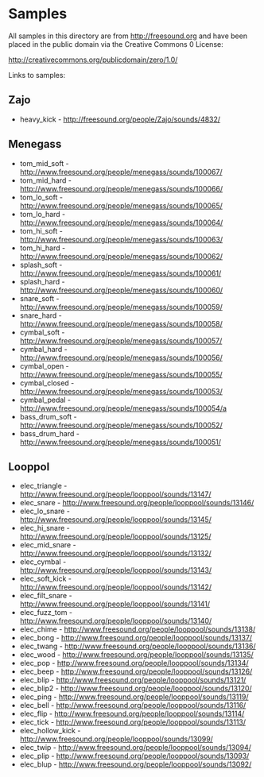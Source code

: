 # Samples

All samples in this directory are from http://freesound.org and have
been placed in the public domain via the Creative Commons 0 License:

http://creativecommons.org/publicdomain/zero/1.0/

Links to samples:

## Zajo

* heavy_kick - http://freesound.org/people/Zajo/sounds/4832/

## Menegass

* tom_mid_soft - http://www.freesound.org/people/menegass/sounds/100067/
* tom_mid_hard - http://www.freesound.org/people/menegass/sounds/100066/
* tom_lo_soft - http://www.freesound.org/people/menegass/sounds/100065/
* tom_lo_hard - http://www.freesound.org/people/menegass/sounds/100064/
* tom_hi_soft - http://www.freesound.org/people/menegass/sounds/100063/
* tom_hi_hard - http://www.freesound.org/people/menegass/sounds/100062/
* splash_soft - http://www.freesound.org/people/menegass/sounds/100061/
* splash_hard - http://www.freesound.org/people/menegass/sounds/100060/
* snare_soft - http://www.freesound.org/people/menegass/sounds/100059/
* snare_hard - http://www.freesound.org/people/menegass/sounds/100058/
* cymbal_soft - http://www.freesound.org/people/menegass/sounds/100057/
* cymbal_hard - http://www.freesound.org/people/menegass/sounds/100056/
* cymbal_open - http://www.freesound.org/people/menegass/sounds/100055/
* cymbal_closed - http://www.freesound.org/people/menegass/sounds/100053/
* cymbal_pedal - http://www.freesound.org/people/menegass/sounds/100054/a
* bass_drum_soft - http://www.freesound.org/people/menegass/sounds/100052/
* bass_drum_hard - http://www.freesound.org/people/menegass/sounds/100051/

## Looppol

* elec_triangle - http://www.freesound.org/people/looppool/sounds/13147/
* elec_snare - http://www.freesound.org/people/looppool/sounds/13146/
* elec_lo_snare - http://www.freesound.org/people/looppool/sounds/13145/
* elec_hi_snare - http://www.freesound.org/people/looppool/sounds/13125/
* elec_mid_snare - http://www.freesound.org/people/looppool/sounds/13132/
* elec_cymbal - http://www.freesound.org/people/looppool/sounds/13143/
* elec_soft_kick - http://www.freesound.org/people/looppool/sounds/13142/
* elec_filt_snare - http://www.freesound.org/people/looppool/sounds/13141/
* elec_fuzz_tom - http://www.freesound.org/people/looppool/sounds/13140/
* elec_chime - http://www.freesound.org/people/looppool/sounds/13138/
* elec_bong - http://www.freesound.org/people/looppool/sounds/13137/
* elec_twang - http://www.freesound.org/people/looppool/sounds/13136/
* elec_wood - http://www.freesound.org/people/looppool/sounds/13135/
* elec_pop - http://www.freesound.org/people/looppool/sounds/13134/
* elec_beep - http://www.freesound.org/people/looppool/sounds/13126/
* elec_blip - http://www.freesound.org/people/looppool/sounds/13121/
* elec_blip2 - http://www.freesound.org/people/looppool/sounds/13120/
* elec_ping - http://www.freesound.org/people/looppool/sounds/13119/
* elec_bell - http://www.freesound.org/people/looppool/sounds/13116/
* elec_flip - http://www.freesound.org/people/looppool/sounds/13114/
* elec_tick - http://www.freesound.org/people/looppool/sounds/13113/
* elec_hollow_kick - http://www.freesound.org/people/looppool/sounds/13099/
* elec_twip - http://www.freesound.org/people/looppool/sounds/13094/
* elec_plip - http://www.freesound.org/people/looppool/sounds/13093/
* elec_blup - http://www.freesound.org/people/looppool/sounds/13092/
